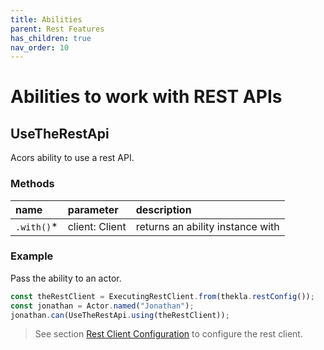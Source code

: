 ```yaml
---
title: Abilities
parent: Rest Features
has_children: true
nav_order: 10
---
```


# Abilities to work with REST APIs

## UseTheRestApi

Acors ability to use a rest API.

### Methods

| name        | parameter                 | description                                     |
| :---        | :---                      | :---                                            |
| `.with()`* | client: Client | returns an ability instance with                |

### Example

Pass the ability to an actor.

```typescript
const theRestClient = ExecutingRestClient.from(thekla.restConfig());
const jonathan = Actor.named("Jonathan");
jonathan.can(UseTheRestApi.using(theRestClient));
```

> See section [Rest Client Configuration](../configuration/REST_CLIENT_CONFIG.md) to configure the rest client.